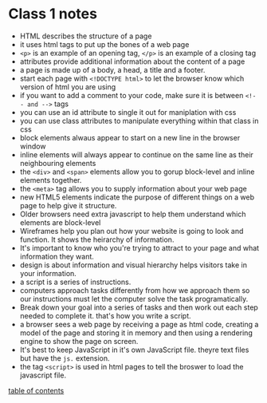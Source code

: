 # Class 1 notes

- HTML describes the structure of a page
- it uses html tags to put up the bones of a web page
- `<p>` is an example of an opening tag, `</p>` is an example of a closing tag
- attributes provide additional information about the content of a page
- a page is made up of a body, a head, a title and a footer.
- start each page with `<!DOCTYPE html>` to let the browser know which version of html you are using
- if you want to add a comment to your code, make sure it is between `<!-- and -->` tags
- you can use an id attribute to single it out for maniplation with css
- you can use class attributes to manipulate everything within that class in css
- block elements alwaus appear to start on a new line in the browser window
- inline elements will always appear to continue on the same line as their neighbouring elements
- the `<div>` and `<span>` elements allow you to gorup block-level and inline elements together.
- the `<meta>` tag allows you to supply information about your web page
- new HTML5 elements indicate the purpose of different things on a web page to help give it structure.
- Older browsers need extra javascript to help them understand which elements are block-level
- Wireframes help you plan out how your website is going to look and function. It shows the heirarchy of information.
- It's important to know who you're trying to attract to your page and what information they want.
-  design is about information and visual hierarchy helps visitors take in your information.
- a script is a series of instructions.
- computers approach tasks differently from how we approach them so our instructions must let the computer solve the task programatically.
- Break down your goal into a series of tasks and then work out each step needed to complete it. that's how you write a script.
- a browser sees a web page by receiving a page as html code, creating a model of the page and storing it in memory and then using a rendering engine to show the page on screen.
- It's best to keep JavaScript in it's own JavaScript file. theyre text files but have the `js.` extension.
- the tag `<script>` is used in html pages to tell the broswer to load the javascript file.

[table of contents](https://andrewliming.github.io/reading-notes/)